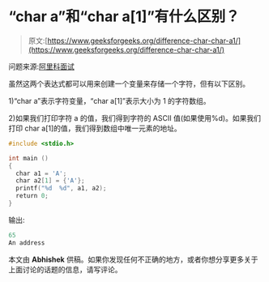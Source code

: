 # “char a”和“char a[1]”有什么区别？

> 原文:[https://www.geeksforgeeks.org/difference-char-char-a1/](https://www.geeksforgeeks.org/difference-char-char-a1/)

问题来源:[阿里科面试](https://www.geeksforgeeks.org/aricent-interview-set-1-campus/)

虽然这两个表达式都可以用来创建一个变量来存储一个字符，但有以下区别。

1)“char a”表示字符变量，“char a[1]”表示大小为 1 的字符数组。

2)如果我们打印字符 a 的值，我们得到字符的 ASCII 值(如果使用%d)。如果我们打印 char a[1]的值，我们得到数组中唯一元素的地址。

```cpp
#include <stdio.h>

int main ()
{
  char a1 = 'A';
  char a2[1] = {'A'};
  printf("%d  %d", a1, a2);
  return 0;
}
```

输出:

```cpp
65
An address

```

本文由 **Abhishek** 供稿。如果你发现任何不正确的地方，或者你想分享更多关于上面讨论的话题的信息，请写评论。